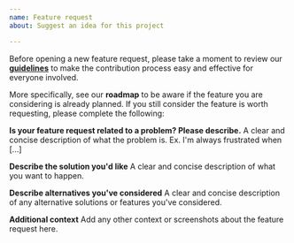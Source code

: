 ```yaml
---
name: Feature request
about: Suggest an idea for this project

---
```


Before opening a new feature request, please take a moment to review our [**guidelines**](https://gobstones.github.io/gobstones-guidelines/) to make the contribution process easy and effective for everyone involved.

More specifically, see our **roadmap** to be aware if the feature you are considering is already planned. If you still consider the feature is worth requesting, please complete the following:

**Is your feature request related to a problem? Please describe.**
A clear and concise description of what the problem is. Ex. I'm always frustrated when [...]

**Describe the solution you'd like**
A clear and concise description of what you want to happen.

**Describe alternatives you've considered**
A clear and concise description of any alternative solutions or features you've considered.

**Additional context**
Add any other context or screenshots about the feature request here.

